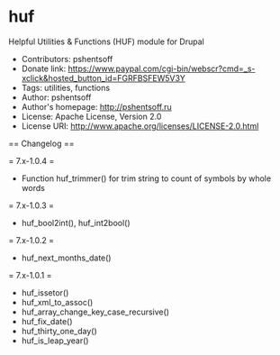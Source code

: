 huf
===

Helpful Utilities &amp; Functions (HUF) module for Drupal

- Contributors: pshentsoff
- Donate link: https://www.paypal.com/cgi-bin/webscr?cmd=_s-xclick&hosted_button_id=FGRFBSFEW5V3Y
- Tags: utilities, functions
- Author: pshentsoff
- Author's homepage: http://pshentsoff.ru
- License: Apache License, Version 2.0
- License URI: http://www.apache.org/licenses/LICENSE-2.0.html

== Changelog ==

= 7.x-1.0.4 =
-   Function huf_trimmer() for trim string to count of symbols by whole words

= 7.x-1.0.3 =
-   huf_bool2int(), huf_int2bool()

= 7.x-1.0.2 =
  - huf_next_months_date()

= 7.x-1.0.1 =
  - huf_issetor()
  - huf_xml_to_assoc()
  - huf_array_change_key_case_recursive()
  - huf_fix_date()
  - huf_thirty_one_day()
  - huf_is_leap_year()
